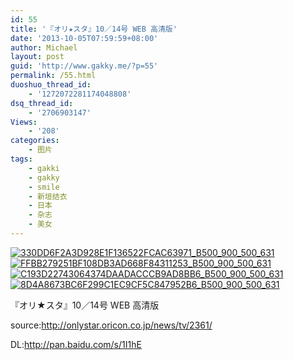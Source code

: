 ```yaml
---
id: 55
title: '『オリ★スタ』10／14号 WEB 高清版'
date: '2013-10-05T07:59:59+08:00'
author: Michael
layout: post
guid: 'http://www.gakky.me/?p=55'
permalink: /55.html
duoshuo_thread_id:
    - '1272072281174048808'
dsq_thread_id:
    - '2706903147'
Views:
    - '208'
categories:
    - 图片
tags:
    - gakki
    - gakky
    - smile
    - 新垣结衣
    - 日本
    - 杂志
    - 美女
---
```


[![330DD6F2A3D928E1F136522FCAC63971_B500_900_500_631](http://www.yui-aragaki.org/wp-content/uploads/img/330DD6F2A3D928E1F136522FCAC63971_B500_900_500_631.jpeg)](http://www.yui-aragaki.org/wp-content/uploads/img/330DD6F2A3D928E1F136522FCAC63971_B1280_1280_1280_1616.jpeg) [![FFBB279251BF108DB3AD668F84311253_B500_900_500_631](http://www.yui-aragaki.org/wp-content/uploads/img/FFBB279251BF108DB3AD668F84311253_B500_900_500_631.jpeg)](http://www.yui-aragaki.org/wp-content/uploads/img/FFBB279251BF108DB3AD668F84311253_B1280_1280_1280_1616.jpeg) [![C193D22743064374DAADACCCB9AD8BB6_B500_900_500_631](http://www.yui-aragaki.org/wp-content/uploads/img/C193D22743064374DAADACCCB9AD8BB6_B500_900_500_631.jpeg)](http://www.yui-aragaki.org/wp-content/uploads/img/C193D22743064374DAADACCCB9AD8BB6_B1280_1280_1280_1616.jpeg) [![8D4A8673BC6F299C1EC9CF5C847952B6_B500_900_500_631](http://www.yui-aragaki.org/wp-content/uploads/img/8D4A8673BC6F299C1EC9CF5C847952B6_B500_900_500_631.jpeg)](http://www.yui-aragaki.org/wp-content/uploads/img/8D4A8673BC6F299C1EC9CF5C847952B6_B1280_1280_1280_1616.jpeg)

『オリ★スタ』10／14号 WEB 高清版

source:[](http://onlystar.oricon.co.jp/news/tv/2361/)<http://onlystar.oricon.co.jp/news/tv/2361/>

DL:<http://pan.baidu.com/s/1I1hE>